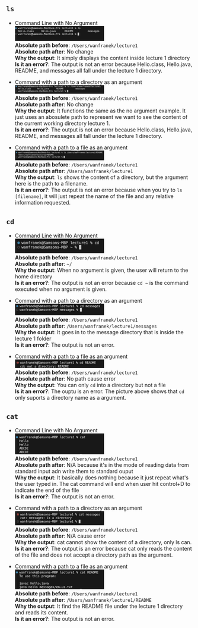 ## `ls`
- Command Line with No Argument<br>
<img src="ls.png" width = 50% height = 50%><br>
**Absolute path before**: `/Users/wanfranek/lecture1`<br>
**Absolute path after**: No change<br>
**Why the output**: It simply displays the content inside lecture 1 directory<br>
**Is it an error?**: The output is not an error because Hello.class, Hello.java, README, and messages all fall under the lecture 1 directory.


- Command with a path to a directory as an argument<br>
<img src="ls_directory.png" width = 50% height = 50%><br>
**Absolute path before**: `/Users/wanfranek/lecture1`<br>
**Absolute path after**: No change<br>
**Why the output**: It functions the same as the no argument example. It just uses an abosulete path to represent we want to see the content of the current working directory lecture 1.<br>
**Is it an error?**: The output is not an error because Hello.class, Hello.java, README, and messages all fall under the lecture 1 directory.


- Command with a path to a file as an argument<br>
<img src="ls_file.png" width = 50% height = 50%><br>
**Absolute path before**: `/Users/wanfranek/lecture1`<br>
**Absolute path after**: `/Users/wanfranek/lecture1`<br>
**Why the output**: `ls` shows the content of a directory, but the argument here is the path to a filename.<br>
**Is it an error?**: The output is not an error because when you try to `ls [filename]`, it will just repeat the name of the file and any relative information requested.


  
## `cd`
- Command Line with No Argument<br>
<img src="cd_noArg.png" width = 50% height = 50%><br>
**Absolute path before**: `/Users/wanfranek/lecture1`<br>
**Absolute path after**: `~/`<br>
**Why the output**: When no argument is given, the user will return to the home directory<br>
**Is it an error?**: The output is not an error because `cd ~` is the command executed when no argument is given.

  
- Command with a path to a directory as an argument<br>
<img src="cd_directory.png" width = 50% height = 50%><br>
**Absolute path before**: `/Users/wanfranek/lecture1`<br>
**Absolute path after**: `/Users/wanfranek/lecture1/messages`<br>
**Why the output**: It goes in to the message directory that is inside the lecture 1 folder<br>
**Is it an error?**: The output is not an error.

  
- Command with a path to a file as an argument<br>
<img src="cd_filename.png" width = 50% height = 50%><br>
**Absolute path before**: `/Users/wanfranek/lecture1`<br>
**Absolute path after**: No path cause error<br>
**Why the output**: You can only `cd` into a directory but not a file<br>
**Is it an error?**: The ouptu is an error. The picture above shows that `cd` only suports a directory name as a argument.

  
## `cat`
- Command Line with No Argument<br>
<img src="cat_noArg.png" width = 50% height = 50%><br>
**Absolute path before**: `/Users/wanfranek/lecture1`<br>
**Absolute path after**: N/A because it's in the mode of reading data from standard input adn write them to standard ouput<br>
**Why the output**: It basically does nothing because it just repeat what's the user typed in. The cat command will end when user hit control+D to indicate the end of the file<br>
**Is it an error?**: The output is not an error.

  
- Command with a path to a directory as an argument<br>
<img src="cat_directory.png" width = 50% height = 50%><br>
**Absolute path before**: `/Users/wanfranek/lecture1`<br>
**Absolute path after**: N/A cause error<br>
**Why the output**: cat cannot show the content of a directory, only ls can.<br>
**Is it an error?**: The output is an error because cat only reads the content of the file and does not accept a directory path as the argument.

  
- Command with a path to a file as an argument<br>
<img src="cat_filename.png" width = 50% height = 50%><br>
**Absolute path before**: `/Users/wanfranek/lecture1`<br>
**Absolute path after**: `/Users/wanfranek/lecture1/README`<br>
**Why the output**: It find the README file under the lecture 1 directory and reads its content.<br>
**Is it an error?**: The output is not an error.

  
